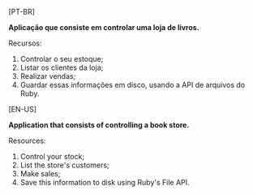 [PT-BR]

<strong>Aplicação que consiste em controlar uma loja de livros. </strong>

Recursos:

1. Controlar o seu estoque;
2. Listar os clientes da loja;
3. Realizar vendas;
4. Guardar essas informações em disco, usando a API de arquivos do Ruby.

[EN-US]

<strong>Application that consists of controlling a book store. </strong>

Resources:

1. Control your stock;
2. List the store's customers;
3. Make sales;
4. Save this information to disk using Ruby's File API.

